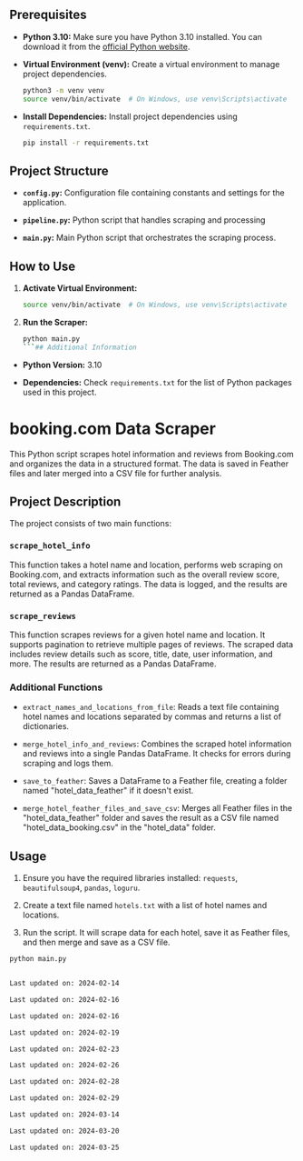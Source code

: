 

## Prerequisites

- **Python 3.10:** Make sure you have Python 3.10 installed. You can download it from the [official Python website](https://www.python.org/downloads/).

- **Virtual Environment (venv):** Create a virtual environment to manage project dependencies.
  ```bash
  python3 -m venv venv
  source venv/bin/activate  # On Windows, use venv\Scripts\activate
  ```

- **Install Dependencies:** Install project dependencies using `requirements.txt`.
  ```bash
  pip install -r requirements.txt
  ```

## Project Structure

- **`config.py`:** Configuration file containing constants and settings for the application.

- **`pipeline.py`:** Python script that handles scraping and processing

- **`main.py`:** Main Python script that orchestrates the scraping process.

## How to Use

1. **Activate Virtual Environment:**
   ```bash
   source venv/bin/activate  # On Windows, use venv\Scripts\activate
   ```

2. **Run the Scraper:**
   ```bash
   python main.py
   ```## Additional Information

- **Python Version:** 3.10


- **Dependencies:** Check `requirements.txt` for the list of Python packages used in this project.


#
# booking.com Data Scraper

This Python script scrapes hotel information and reviews from Booking.com and organizes the data in a structured format. The data is saved in Feather files and later merged into a CSV file for further analysis.

## Project Description

The project consists of two main functions:

### `scrape_hotel_info`

This function takes a hotel name and location, performs web scraping on Booking.com, and extracts information such as the overall review score, total reviews, and category ratings. The data is logged, and the results are returned as a Pandas DataFrame.

### `scrape_reviews`

This function scrapes reviews for a given hotel name and location. It supports pagination to retrieve multiple pages of reviews. The scraped data includes review details such as score, title, date, user information, and more. The results are returned as a Pandas DataFrame.

### Additional Functions

- `extract_names_and_locations_from_file`: Reads a text file containing hotel names and locations separated by commas and returns a list of dictionaries.

- `merge_hotel_info_and_reviews`: Combines the scraped hotel information and reviews into a single Pandas DataFrame. It checks for errors during scraping and logs them.

- `save_to_feather`: Saves a DataFrame to a Feather file, creating a folder named "hotel_data_feather" if it doesn't exist.

- `merge_hotel_feather_files_and_save_csv`: Merges all Feather files in the "hotel_data_feather" folder and saves the result as a CSV file named "hotel_data_booking.csv" in the "hotel_data" folder.

## Usage

1. Ensure you have the required libraries installed: `requests`, `beautifulsoup4`, `pandas`, `loguru`.

2. Create a text file named `hotels.txt` with a list of hotel names and locations.

3. Run the script. It will scrape data for each hotel, save it as Feather files, and then merge and save as a CSV file.

```bash
python main.py


Last updated on: 2024-02-14

Last updated on: 2024-02-16

Last updated on: 2024-02-16

Last updated on: 2024-02-19

Last updated on: 2024-02-23

Last updated on: 2024-02-26

Last updated on: 2024-02-28

Last updated on: 2024-02-29

Last updated on: 2024-03-14

Last updated on: 2024-03-20

Last updated on: 2024-03-25